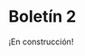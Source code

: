# Boletín 2

<warning>¡En construcción!</warning>

<!--
<tldr>Bucles (while / do while / for) y Condicionales (if / else / switch)</tldr>
-->